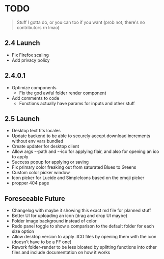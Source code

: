 # TODO

> Stuff I gotta do, or you can too if you want (prob not, there's no contributors rn lmao)

## 2.4 Launch

- Fix Firefox scaling
- Add privacy policy

## 2.4.0.1

- Optimize components
  - Fix the god awful folder render component
- Add comments to code
  - Functions actually have params for inputs and other stuff

## 2.5 Launch

- Desktop text fits locales
- Update backend to be able to securely accept download increments without env vars bundled
- Create updater for desktop client
- Allow args --path and --ico for applying flair, and also for opening an ico to apply
- Success popup for applying or saving
- Fix primary color freaking out from saturated Blues to Greens
- Custom color picker window
- Icon picker for Lucide and SimpleIcons based on the emoji picker
- propper 404 page

## Foreseeable Future

- Changelog with maybe it showing this exact md file for planned stuff
- Better UI for uploading an icon (drag and drop UI maybe)
- Folder image background instead of color
- Redo panel toggle to show a comparison to the default folder for each size option
- Allow desktop version to apply .ICO files by opening them with the icon (doesn't have to be a FF one)
- Rework folder-render to be less bloated by splitting functions into other files and include documentation on how it works

